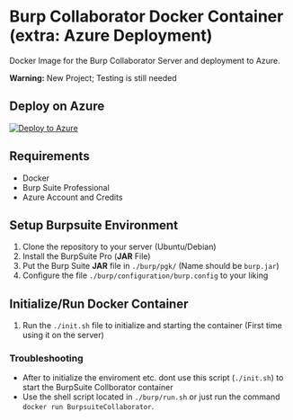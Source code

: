 # Burp Collaborator Docker Container (extra: Azure Deployment)

Docker Image for the Burp Collaborator Server and deployment to Azure.

**Warning:** New Project; Testing is still needed

## Deploy on Azure

[![Deploy to Azure](https://aka.ms/deploytoazurebutton)](https://portal.azure.com/#create/Microsoft.Template/uri/https://raw.githubusercontent.com/cryxnet/docker-burp-collaborator/main/azure/template/vm.json)

## Requirements

- Docker
- Burp Suite Professional
- Azure Account and Credits

## Setup Burpsuite Environment

1. Clone the repository to your server (Ubuntu/Debian)
2. Install the BurpSuite Pro (**JAR** File)
3. Put the Burp Suite **JAR** file in `./burp/pgk/` (Name should be `burp.jar`)
4. Configure the file `./burp/configuration/burp.config` to your liking

## Initialize/Run Docker Container

1. Run the `./init.sh` file to initialize and starting the container (First time using it on the server)

### Troubleshooting

- After to initialize the enviroment etc. dont use this script (`./init.sh`) to start the BurpSuite Collborator container
- Use the shell script located in `./burp/run.sh` or just run the command `docker run BurpsuiteCollaborator`.
